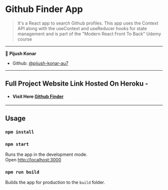# Github Finder App

> It's a React app to search Github profiles. This app uses the Context API along with the useContext and useReducer hooks for state management and is part of the "Modern React Front To Back" Udemy course

---

👤 **Pijush Konar**

- Github: [@pijush-konar-au7](https://github.com/pijush-konar-au7)

---

## Full Project Website Link Hosted On Heroku -

- #### Visit Here [Github Finder](https://pijush-githubfinder.netlify.app/)

---

## Usage

### `npm install`

### `npm start`

Runs the app in the development mode.<br>
Open [http://localhost:3000](http://localhost:3000)

### `npm run build`

Builds the app for production to the `build` folder.<br>
